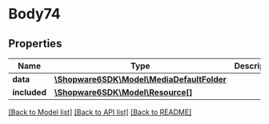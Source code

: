 # Body74

## Properties
Name | Type | Description | Notes
------------ | ------------- | ------------- | -------------
**data** | [**\Shopware6SDK\Model\MediaDefaultFolder**](MediaDefaultFolder.md) |  | [optional] 
**included** | [**\Shopware6SDK\Model\Resource[]**](Resource.md) |  | [optional] 

[[Back to Model list]](../../README.md#documentation-for-models) [[Back to API list]](../../README.md#documentation-for-api-endpoints) [[Back to README]](../../README.md)

